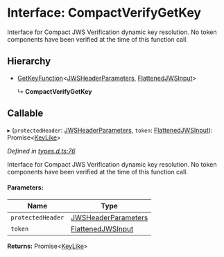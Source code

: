 # Interface: CompactVerifyGetKey

Interface for Compact JWS Verification dynamic key resolution.
No token components have been verified at the time of this function call.

## Hierarchy

* [GetKeyFunction](_types_d_.getkeyfunction.md)\<[JWSHeaderParameters](_types_d_.jwsheaderparameters.md), [FlattenedJWSInput](_types_d_.flattenedjwsinput.md)>

  ↳ **CompactVerifyGetKey**

## Callable

▸ (`protectedHeader`: [JWSHeaderParameters](_types_d_.jwsheaderparameters.md), `token`: [FlattenedJWSInput](_types_d_.flattenedjwsinput.md)): Promise\<[KeyLike](../types/_types_d_.keylike.md)>

*Defined in [types.d.ts:76](https://github.com/panva/jose/blob/v3.x/src/types.d.ts#L76)*

Interface for Compact JWS Verification dynamic key resolution.
No token components have been verified at the time of this function call.

#### Parameters:

Name | Type |
------ | ------ |
`protectedHeader` | [JWSHeaderParameters](_types_d_.jwsheaderparameters.md) |
`token` | [FlattenedJWSInput](_types_d_.flattenedjwsinput.md) |

**Returns:** Promise\<[KeyLike](../types/_types_d_.keylike.md)>

